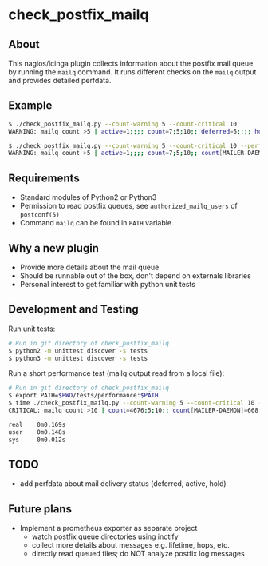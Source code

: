 # check_postfix_mailq

## About

This nagios/icinga plugin collects information about the postfix mail queue by running the `mailq` command.
It runs different checks on the `mailq` output and provides detailed perfdata.

## Example

```bash
$ ./check_postfix_mailq.py --count-warning 5 --count-critical 10
WARNING: mailq count >5 | active=1;;;; count=7;5;10;; deferred=5;;;; hold=1;;;; recipients=10;0;0;; size=107800B;0;0;;

$ ./check_postfix_mailq.py --count-warning 5 --count-critical 10 --perfdata-details
WARNING: mailq count >5 | active=1;;;; count=7;5;10;; count[MAILER-DAEMON]=1 count[sender1@domain1.com]=2 count[sender2@domain2.com]=1 count[sender3@domain2.com]=1 count[sender3@domain3.com]=1 count[sender4@domain4.com]=1 deferred=5;;;; hold=1;;;; recipients=10;0;0;; recipients[MAILER-DAEMON]=1 recipients[sender1@domain1.com]=4 recipients[sender2@domain2.com]=1 recipients[sender3@domain2.com]=1 recipients[sender3@domain3.com]=1 recipients[sender4@domain4.com]=2 size=107800B;0;0;; size[MAILER-DAEMON]=18636B size[sender1@domain1.com]=33217B size[sender2@domain2.com]=20786B size[sender3@domain2.com]=495B size[sender3@domain3.com]=34176B size[sender4@domain4.com]=490B
```

## Requirements

* Standard modules of Python2 or Python3
* Permission to read postfix queues, see `authorized_mailq_users` of `postconf(5)`
* Command `mailq` can be found in `PATH` variable

## Why a new plugin

* Provide more details about the mail queue
* Should be runnable out of the box, don't depend on externals libraries
* Personal interest to get familiar with python unit tests

## Development and Testing

Run unit tests:

```bash
# Run in git directory of check_postfix_mailq
$ python2 -m unittest discover -s tests
$ python3 -m unittest discover -s tests
```

Run a short performance test (mailq output read from a local file):

```bash
# Run in git directory of check_postfix_mailq
$ export PATH=$PWD/tests/performance:$PATH
$ time ./check_postfix_mailq.py --count-warning 5 --count-critical 10 --perfdata-details
CRITICAL: mailq count >10 | count=4676;5;10;; count[MAILER-DAEMON]=668 count[sender1@domain1.com]=1336 count[sender2@domain2.com]=668 count[sender3@domain2.com]=668 count[sender3@domain3.com]=668 count[sender4@domain4.com]=668 recipients[MAILER-DAEMON]=668 recipients[sender1@domain1.com]=2672 recipients[sender2@domain2.com]=668 recipients[sender3@domain2.com]=668 recipients[sender3@domain3.com]=668 recipients[sender4@domain4.com]=1336 size=72010400B;0;0;; size[MAILER-DAEMON]=12448848B size[sender1@domain1.com]=22188956B size[sender2@domain2.com]=13885048B size[sender3@domain2.com]=330660B size[sender3@domain3.com]=22829568B size[sender4@domain4.com]=327320B

real    0m0.169s
user    0m0.148s
sys     0m0.012s
```

## TODO

* add perfdata about mail delivery status (deferred, active, hold)

## Future plans

* Implement a prometheus exporter as separate project
  * watch postfix queue directories using inotify
  * collect more details about messages e.g. lifetime, hops, etc.
  * directly read queued files; do NOT analyze postfix log messages
